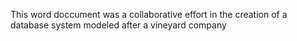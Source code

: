 This word doccument was a collaborative effort in the creation of a database system modeled after a vineyard company
